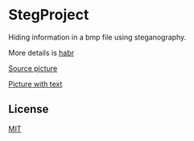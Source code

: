 # StegProject

Hiding information in a bmp file using steganography.

More details is [habr](https://habr.com/ru/post/140373/)

[Source picture](https://drive.google.com/open?id=1yhUrJYGasCl2UAPgkO6kinFAK55GS4j)

[Picture with text](https://drive.google.com/open?id=1aHmy_gTIcJRLr1fz-ehBmxSmg3MQfQkw)

## License
[MIT](https://choosealicense.com/licenses/mit/)